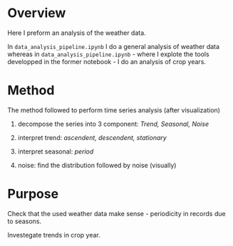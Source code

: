# Overview

Here I preform an analysis of the weather data. 

In `data_analysis_pipeline.ipynb` I do a general analysis of weather data whereas in `data_analysis_pipeline.ipynb` - where I explote the tools developped in the former notebook - I do an analysis of crop years.


# Method

The method followed to perform time series analysis (after visualization)

  1) decompose the series into 3 component: *Trend, Seasonal, Noise*

  2) interpret trend: *ascendent, descendent, stationary*

  3) interpret seasonal: *period*

  4) noise: find the distribution followed by noise (visually)


# Purpose

Check that the used weather data make sense - periodicity in records due to seasons.

Investegate trends in crop year.
